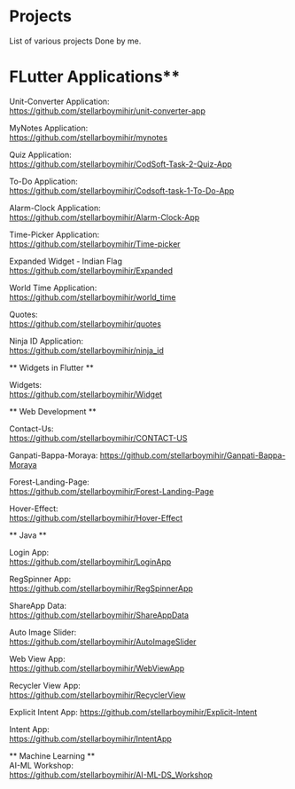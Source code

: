 # Projects
List of various projects Done by me.

# FLutter Applications**  

  Unit-Converter Application:   
https://github.com/stellarboymihir/unit-converter-app

  MyNotes Application:   
https://github.com/stellarboymihir/mynotes

  Quiz Application:  
  https://github.com/stellarboymihir/CodSoft-Task-2-Quiz-App

  To-Do Application:  
  https://github.com/stellarboymihir/Codsoft-task-1-To-Do-App

  Alarm-Clock Application:  
  https://github.com/stellarboymihir/Alarm-Clock-App

  Time-Picker Application:  
  https://github.com/stellarboymihir/Time-picker  

  Expanded Widget - Indian Flag  
  https://github.com/stellarboymihir/Expanded  

  World Time Application:  
  https://github.com/stellarboymihir/world_time  

  Quotes:  
  https://github.com/stellarboymihir/quotes   

  Ninja ID Application:  
  https://github.com/stellarboymihir/ninja_id  
  
  ** Widgets in Flutter **  

  Widgets:  
  https://github.com/stellarboymihir/Widget


  ** Web Development **

  Contact-Us:  
  https://github.com/stellarboymihir/CONTACT-US  
  
  Ganpati-Bappa-Moraya: 
  https://github.com/stellarboymihir/Ganpati-Bappa-Moraya  
  
  Forest-Landing-Page:  
  https://github.com/stellarboymihir/Forest-Landing-Page

  Hover-Effect:  
  https://github.com/stellarboymihir/Hover-Effect

  ** Java **  
  
  Login App:  
  https://github.com/stellarboymihir/LoginApp  
  
  RegSpinner App:  
  https://github.com/stellarboymihir/RegSpinnerApp  
  
  ShareApp Data:  
  https://github.com/stellarboymihir/ShareAppData
  
  Auto Image Slider:  
  https://github.com/stellarboymihir/AutoImageSlider  
  
  Web View App:  
  https://github.com/stellarboymihir/WebViewApp  
  
  Recycler View App:  
  https://github.com/stellarboymihir/RecyclerView  
  
  Explicit Intent App: 
  https://github.com/stellarboymihir/Explicit-Intent  
  
  Intent App:  
  https://github.com/stellarboymihir/IntentApp  



  **  Machine Learning **   
  AI-ML Workshop:  
  https://github.com/stellarboymihir/AI-ML-DS_Workshop
  
  
